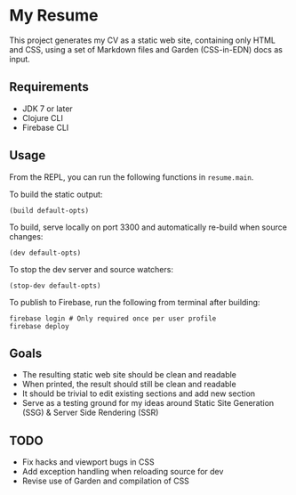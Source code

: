 # My Resume

This project generates my CV as a static web site, containing only HTML and CSS, using a set of Markdown files and Garden (CSS-in-EDN) docs as input.

## Requirements

- JDK 7 or later
- Clojure CLI
- Firebase CLI

## Usage

From the REPL, you can run the following functions in `resume.main`.

To build the static output:
```
(build default-opts)
```

To build, serve locally on port 3300 and automatically re-build when source changes:
```
(dev default-opts)
```

To stop the dev server and source watchers:
```
(stop-dev default-opts)
```



To publish to Firebase, run the following from terminal after building:
```
firebase login # Only required once per user profile
firebase deploy
```

## Goals

- The resulting static web site should be clean and readable
- When printed, the result should still be clean and readable
- It should be trivial to edit existing sections and add new section
- Serve as a testing ground for my ideas around Static Site Generation (SSG) & Server Side Rendering (SSR)

## TODO

- Fix hacks and viewport bugs in CSS
- Add exception handling when reloading source for dev
- Revise use of Garden and compilation of CSS